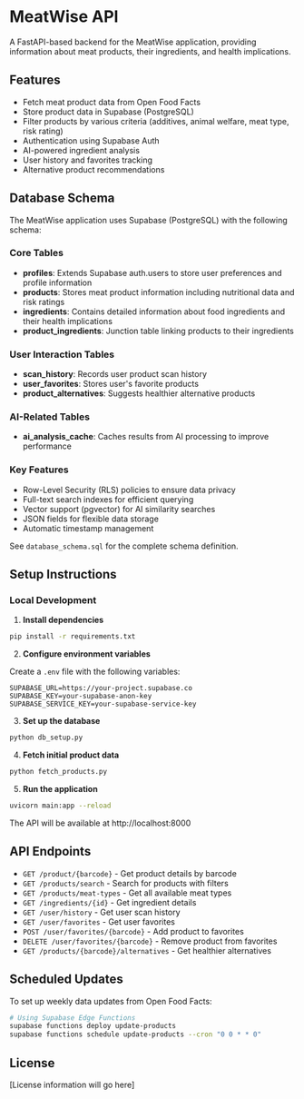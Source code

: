 # MeatWise API

A FastAPI-based backend for the MeatWise application, providing information about meat products, their ingredients, and health implications.

## Features

- Fetch meat product data from Open Food Facts
- Store product data in Supabase (PostgreSQL)
- Filter products by various criteria (additives, animal welfare, meat type, risk rating)
- Authentication using Supabase Auth
- AI-powered ingredient analysis
- User history and favorites tracking
- Alternative product recommendations

## Database Schema

The MeatWise application uses Supabase (PostgreSQL) with the following schema:

### Core Tables

- **profiles**: Extends Supabase auth.users to store user preferences and profile information
- **products**: Stores meat product information including nutritional data and risk ratings
- **ingredients**: Contains detailed information about food ingredients and their health implications
- **product_ingredients**: Junction table linking products to their ingredients

### User Interaction Tables

- **scan_history**: Records user product scan history
- **user_favorites**: Stores user's favorite products
- **product_alternatives**: Suggests healthier alternative products

### AI-Related Tables

- **ai_analysis_cache**: Caches results from AI processing to improve performance

### Key Features

- Row-Level Security (RLS) policies to ensure data privacy
- Full-text search indexes for efficient querying
- Vector support (pgvector) for AI similarity searches
- JSON fields for flexible data storage
- Automatic timestamp management

See `database_schema.sql` for the complete schema definition.

## Setup Instructions

### Local Development

1. **Install dependencies**

```bash
pip install -r requirements.txt
```

2. **Configure environment variables**

Create a `.env` file with the following variables:

```
SUPABASE_URL=https://your-project.supabase.co
SUPABASE_KEY=your-supabase-anon-key
SUPABASE_SERVICE_KEY=your-supabase-service-key
```

3. **Set up the database**

```bash
python db_setup.py
```

4. **Fetch initial product data**

```bash
python fetch_products.py
```

5. **Run the application**

```bash
uvicorn main:app --reload
```

The API will be available at http://localhost:8000

## API Endpoints

- `GET /product/{barcode}` - Get product details by barcode
- `GET /products/search` - Search for products with filters
- `GET /products/meat-types` - Get all available meat types
- `GET /ingredients/{id}` - Get ingredient details
- `GET /user/history` - Get user scan history
- `GET /user/favorites` - Get user favorites
- `POST /user/favorites/{barcode}` - Add product to favorites
- `DELETE /user/favorites/{barcode}` - Remove product from favorites
- `GET /products/{barcode}/alternatives` - Get healthier alternatives

## Scheduled Updates

To set up weekly data updates from Open Food Facts:

```bash
# Using Supabase Edge Functions
supabase functions deploy update-products
supabase functions schedule update-products --cron "0 0 * * 0"
```

## License

[License information will go here] 